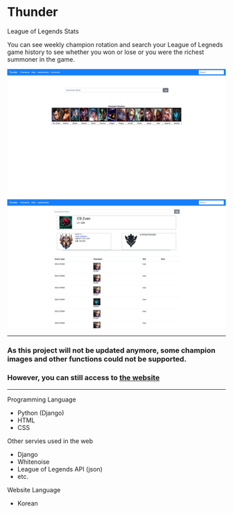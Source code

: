 # Thunder
League of Legends Stats 

You can see weekly champion rotation and search your League of Legneds game history to see whether you won or lose or you were the richest summoner in the game.

![Screenshot of Thunder index](/README/index.png)
![Screenshot of Thunder search](/README/search.png)

*** 
### As this project will not be updated anymore, some champion images and other functions could not be supported. 
### However, you can still access to [the website](http://thunderweb.herokuapp.com)      
***
Programming Language   
- Python (Django)
- HTML
- CSS

Other servies used in the web
- Django
- Whitenoise 
- League of Legends API (json)
- etc.

Website Language   
- Korean



